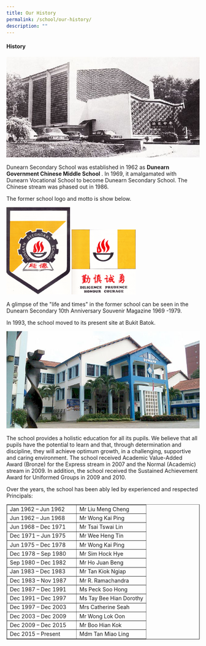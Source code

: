 ```yaml
---
title: Our History
permalink: /school/our-history/
description: ""
---
```

<h4>History</h4>
<img src="/images/hist1.jpg">
<p>Dunearn Secondary School was established in 1962 as&nbsp;<strong>Dunearn Government Chinese Middle School&nbsp;</strong>. In 1969, it amalgamated with Dunearn Vocational School to become Dunearn Secondary School. The Chinese stream was phased out in 1986.</p>
<p>The former school logo and motto is show below.</p>
<img style="width: 33%;" src="/images/hist2.png">
<img style="width: 33%;" src="/images/hist3.png">
<p>A glimpse of the "life and times" in the former school can be seen in the Dunearn Secondary 10th Anniversary Souvenir Magazine 1969 -1979.</p>
<p>In 1993, the school moved to its present site at Bukit Batok.</p>
<img src="/images/hist4.jpg">
<p>The school provides a holistic education for all its pupils. We believe that all pupils have the potential to learn and that, through determination and discipline, they will achieve optimum growth, in a challenging, supportive and caring environment. The school received Academic Value-Added Award (Bronze) for the Express stream in 2007 and the Normal (Academic) stream in 2009. In addition, the school received the Sustained Achievement Award for Uniformed Groups in 2009 and 2010.</p>
<p>Over the years, the school has been ably led by experienced and respected Principals:</p>
<table border="1" width="100%" cellspacing="0" cellpadding="0">
<tbody>
<tr>
<td width="50%">Jan 1962 – Jun 1962</td>
<td width="50%">Mr Liu Meng Cheng</td>
</tr>
<tr>
<td>Jun 1962 – Jun 1968</td>
<td>Mr Wong Kai Ping</td>
</tr>
<tr>
<td>Jun 1968 – Dec 1971</td>
<td>Mr Tsai Tswai Lin</td>
</tr>
<tr>
<td>Dec 1971 – Jun 1975</td>
<td>Mr Wee Heng Tin</td>
</tr>
<tr>
<td>Jun 1975 – Dec 1978</td>
<td>Mr Wong Kai Ping</td>
</tr>
<tr>
<td>Dec 1978 – Sep 1980</td>
<td>Mr Sim Hock Hye</td>
</tr>
<tr>
<td>Sep 1980 – Dec 1982</td>
<td>Mr Ho Juan Beng</td>
</tr>
<tr>
<td>Jan 1983 – Dec 1983</td>
<td>Mr Tan Kiok Ngiap</td>
</tr>
<tr>
<td>Dec 1983 – Nov 1987</td>
<td>Mr R. Ramachandra</td>
</tr>
<tr>
<td>Dec 1987 – Dec 1991</td>
<td>Ms Peck Soo Hong</td>
</tr>
<tr>
<td>Dec 1991 – Dec 1997</td>
<td>Ms Tay Bee Hian Dorothy</td>
</tr>
<tr>
<td>Dec 1997 – Dec 2003</td>
<td>Mrs Catherine Seah</td>
</tr>
<tr>
<td>Dec 2003 – Dec 2009</td>
<td>Mr Wong Lok Oon</td>
</tr>
<tr>
<td>Dec 2009 – Dec 2015</td>
<td>Mr Boo Hian Kok</td>
</tr>
<tr>
<td>Dec 2015 – Present</td>
<td>Mdm Tan Miao Ling</td>
</tr>
</tbody>
</table>